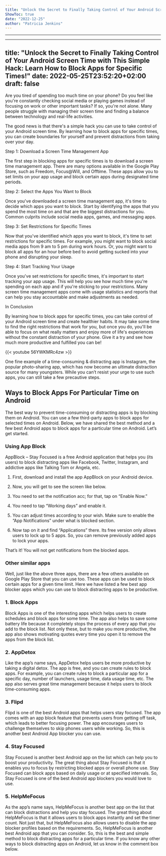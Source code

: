 ```yaml
---
title: "Unlock the Secret to Finally Taking Control of Your Android Screen Time with This Simple Hack: Learn How to Block Apps for Specific Times!"
ShowToc: true 
date: "2022-12-25"
author: "Patricia Jenkins"
---
```

*****
---
title: "Unlock the Secret to Finally Taking Control of Your Android Screen Time with This Simple Hack: Learn How to Block Apps for Specific Times!"
date: 2022-05-25T23:52:20+02:00
draft: false
---

Are you tired of spending too much time on your phone? Do you feel like you're constantly checking social media or playing games instead of focusing on work or other important tasks? If so, you're not alone. Many people struggle with managing their screen time and finding a balance between technology and real-life activities.

The good news is that there's a simple hack you can use to take control of your Android screen time. By learning how to block apps for specific times, you can create boundaries for yourself and prevent distractions from taking over your day.

Step 1: Download a Screen Time Management App

The first step in blocking apps for specific times is to download a screen time management app. There are many options available in the Google Play Store, such as Freedom, Focus@Will, and Offtime. These apps allow you to set limits on your app usage and block certain apps during designated time periods.

Step 2: Select the Apps You Want to Block

Once you've downloaded a screen time management app, it's time to decide which apps you want to block. Start by identifying the apps that you spend the most time on and that are the biggest distractions for you. Common culprits include social media apps, games, and messaging apps.

Step 3: Set Restrictions for Specific Times

Now that you've identified which apps you want to block, it's time to set restrictions for specific times. For example, you might want to block social media apps from 9 am to 5 pm during work hours. Or, you might want to block all apps for an hour before bed to avoid getting sucked into your phone and disrupting your sleep.

Step 4: Start Tracking Your Usage

Once you've set restrictions for specific times, it's important to start tracking your app usage. This will help you see how much time you're spending on each app and if you're sticking to your restrictions. Many screen time management apps come with usage statistics and reports that can help you stay accountable and make adjustments as needed.

In Conclusion

By learning how to block apps for specific times, you can take control of your Android screen time and create healthier habits. It may take some time to find the right restrictions that work for you, but once you do, you'll be able to focus on what really matters and enjoy more of life's experiences without the constant distraction of your phone. Give it a try and see how much more productive and fulfilled you can be!

{{< youtube 56YWKMRc4zw >}} 



One fine example of a time-consuming & distracting app is Instagram, the popular photo-sharing app, which has now become an ultimate distraction source for many youngsters. While you can’t resist your urge to use such apps, you can still take a few precautive steps.

 
## Ways to Block Apps For Particular Time on Android


The best way to prevent time-consuming or distracting apps is by blocking them on Android. You can use a few third-party apps to block apps for selected times on Android. Below, we have shared the best method and a few best Android apps to block apps for a particular time on Android. Let’s get started.

 
### Using App Block


AppBlock – Stay Focused is a free Android application that helps you (its users) to block distracting apps like Facebook, Twitter, Instagram, and addictive apps like Talking Tom or Angela, etc.
1. First, download and install the app AppBlock on your Android device.
2. Now, you will get to see the screen like below.

3. You need to set the notification acc; for that, tap on “Enable Now.”

4. You need to tap “Working days” and enable it.

5. You can adjust times according to your wish. Make sure to enable the “App Notifications” under what is blocked section.

6. Now tap on it and find “Applications” there. Its free version only allows users to lock up to 5 apps. So, you can remove previously added apps to lock your apps.

That’s it! You will not get notifications from the blocked apps.

 
### Other similar apps


Well, just like the above three apps, there are a few others available on Google Play Store that you can use too. These apps can be used to block certain apps for a given time limit. Here we have listed a few best app blocker apps which you can use to block distracting apps to be productive.

 
### 1. Block Apps



Block Apps is one of the interesting apps which helps users to create schedules and block apps for some time. The app also helps to save some battery life because it completely stops the process of every app that you add to the block list.
Not only these, but to make you more productive, the app also shows motivating quotes every time you open it to remove the apps from the block list.

 
### 2. AppDetox



Like the app’s name says, AppDetox helps users be more productive by taking a digital detox. The app is free, and you can create rules to block apps.
For example, you can create rules to block a particular app for a specific day, number of launchers, usage time, data usage time, etc. The app also serves great time management because it helps users to block time-consuming apps.

 
### 3. Flipd



Flipd is one of the best Android apps that helps users stay focused. The app comes with an app block feature that prevents users from getting off task, which leads to better focusing power.
The app encourages users to challenge themselves to skip phones users while working. So, this is another best Android App blocker you can use.

 
### 4. Stay Focused



Stay Focused is another best Android app on the list which can help you to boost your productivity. The great thing about Stay Focused is that it enables you to focus by restricting blocked apps or overall phone use.
Stay Focused can block apps based on daily usage or at specified intervals. So, Stay Focused is one of the best Android app blockers you would love to use.

 
### 5. HelpMeFocus



As the app’s name says, HelpMeFocus is another best app on the list that can block distractions and help you stay focused. The great thing about HelpMeFocus is that it allows users to block apps instantly and set the timer count.
Not just that, but HelpMeFocus also allows users to disable the app blocker profiles based on the requirements. So, HelpMeFocus is another best Android app that you can consider.
So, this is the best and simple method to block distracting apps for a particular time. If you know any other ways to block distracting apps on Android, let us know in the comment box below.




